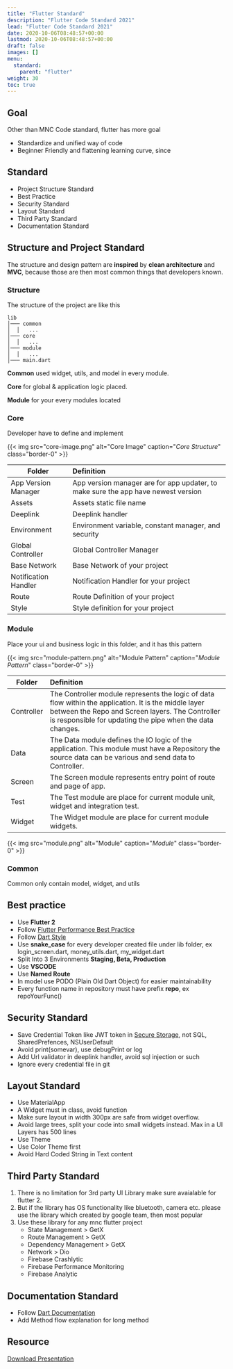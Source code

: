 ```yaml
---
title: "Flutter Standard"
description: "Flutter Code Standard 2021"
lead: "Flutter Code Standard 2021"
date: 2020-10-06T08:48:57+00:00
lastmod: 2020-10-06T08:48:57+00:00
draft: false
images: []
menu:
  standard:
    parent: "flutter"
weight: 30
toc: true
---
```


## Goal

Other than MNC Code standard, flutter has more goal

- Standardize and unified way of code
- Beginner Friendly and flattening learning curve, since

## Standard

- Project Structure Standard
- Best Practice
- Security Standard
- Layout Standard
- Third Party Standard
- Documentation Standard

## Structure and Project Standard

The structure and design pattern are __inspired__ by __clean architecture__ and __MVC__, because those are then most common things that developers known.

### Structure

The structure of the project are like this

```Stucture
lib
│─── common
│  │   ...
│─── core
│  │   ...
│─── module
│  │   ...
│─── main.dart 
```

__Common__ used widget, utils, and model in every module.

__Core__ for global & application logic placed.

__Module__ for your every modules located

### Core

Developer have to define and implement

{{< img src="core-image.png" alt="Core Image" caption="<em>Core Structure</em>" class="border-0" >}}

| Folder   |      Definition  |
|----------|:-----------|
| App Version Manager |  App version manager are for app updater, to make sure the app have newest version |
| Assets |    Assets static file name   |
| Deeplink | Deeplink handler|
| Environment | Environment variable, constant manager, and security |
| Global Controller | Global Controller Manager|
| Base Network | Base Network of your project|
| Notification Handler | Notification Handler for your project |
| Route | Route Definition of your project |
| Style | Style definition for your project |

### Module

Place your ui and business logic in this folder, and it has this pattern

{{< img src="module-pattern.png" alt="Module Pattern" caption="<em>Module Pattern</em>" class="border-0" >}}

| Folder   |      Definition  |
|----------|:-----------|
| Controller |  The Controller module represents the logic of data flow within the application. It is the middle layer between the Repo and Screen layers. The Controller is responsible for updating the pipe when the data changes. |
| Data |    The Data module defines the IO logic of the application. This module must have a Repository the source data can be various and send data to Controller.   |
| Screen | The Screen module represents entry point of route and page of app. |
| Test | The Test module are place for current module unit, widget and integration test. |
| Widget | The Widget module are place for current module widgets. |

{{< img src="module.png" alt="Module" caption="<em>Module</em>" class="border-0" >}}

### Common

Common only contain model, widget, and utils

## Best practice

- Use __Flutter 2__
- Follow [Flutter Performance Best Practice](https://flutter.dev/docs/perf/rendering/best-practices)
- Follow [Dart Style](https://dart.dev/guides/language/effective-dart/style)
- Use __snake_case__ for every developer created file under lib folder, ex login_screen.dart, money_utils.dart, my_widget.dart
- Split Into 3 Environments __Staging, Beta, Production__
- Use __VSCODE__
- Use __Named Route__
- In model use PODO (Plain Old Dart Object) for easier maintainability
- Every function name in repository must have prefix __repo__, ex repoYourFunc()

## Security Standard

- Save Credential Token like JWT token in [Secure Storage](https://pub.dev/packages/flutter_secure_storage), not SQL, SharedPrefences, NSUserDefault
- Avoid print(somevar), use debugPrint or log
- Add Url validator in deeplink handler, avoid sql injection or such
- Ignore every credential file in git

## Layout Standard

- Use MaterialApp
- A Widget must in class, avoid function
- Make sure layout in width 300px are safe from widget overflow.
- Avoid large trees, split your code into small widgets instead. Max in a UI Layers has 500 lines
- Use Theme
- Use Color Theme first
- Avoid Hard Coded String in Text content

## Third Party Standard

1. There is no limitation for 3rd party UI Library make sure avaialable for flutter 2.
2. But if the library has OS functionality like bluetooth, camera etc. please use the library which created by google team, then most popular
3. Use these library for any mnc flutter project
    - State Management > GetX
    - Route Management > GetX
    - Dependency Management > GetX
    - Network > Dio
    - Firebase Crashlytic
    - Firebase Performance Monitoring
    - Firebase Analytic

## Documentation Standard

- Follow [Dart Documentation](https://dart.dev/guides/language/effective-dart/documentation)
- Add Method flow explanation for long method

## Resource

[Download Presentation](https://docs.google.com/presentation/d/1l-0TQTuK7GtiD9eQ8KssI948yl7JhFk7alq5YfxpF30/edit?usp=sharing)
